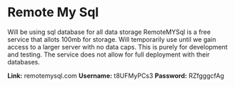 # Remote My Sql

Will be using sql database for all data storage
RemoteMYSql is a free service that allots 100mb for storage. Will temporarily use until we gain access to a larger server with no data caps.
This is purely for development and testing. The service does not allow for full deployment with their databases.

**Link:** remotemysql.com
**Username:** t8UFMyPCs3
**Password:** RZfgggcfAg

